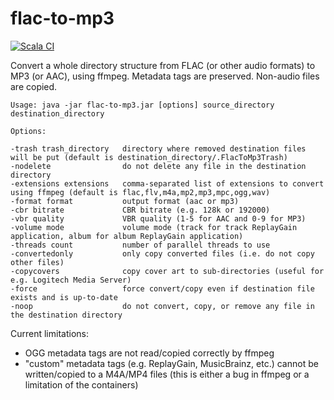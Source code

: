 # flac-to-mp3

[![Scala CI](https://github.com/obruchez/flac-to-mp3/actions/workflows/scala.yml/badge.svg)](https://github.com/obruchez/flac-to-mp3/actions/workflows/scala.yml)

Convert a whole directory structure from FLAC (or other audio formats) to MP3 (or AAC), using ffmpeg. Metadata tags are preserved. Non-audio files are copied.

```
Usage: java -jar flac-to-mp3.jar [options] source_directory destination_directory

Options:

-trash trash_directory   directory where removed destination files will be put (default is destination_directory/.FlacToMp3Trash)
-nodelete                do not delete any file in the destination directory
-extensions extensions   comma-separated list of extensions to convert using ffmpeg (default is flac,flv,m4a,mp2,mp3,mpc,ogg,wav)
-format format           output format (aac or mp3)
-cbr bitrate             CBR bitrate (e.g. 128k or 192000)
-vbr quality             VBR quality (1-5 for AAC and 0-9 for MP3)
-volume mode             volume mode (track for track ReplayGain application, album for album ReplayGain application)
-threads count           number of parallel threads to use
-convertedonly           only copy converted files (i.e. do not copy other files)
-copycovers              copy cover art to sub-directories (useful for e.g. Logitech Media Server)
-force                   force convert/copy even if destination file exists and is up-to-date
-noop                    do not convert, copy, or remove any file in the destination directory
```

Current limitations:

* OGG metadata tags are not read/copied correctly by ffmpeg
* "custom" metadata tags (e.g. ReplayGain, MusicBrainz, etc.) cannot be written/copied to a M4A/MP4 files (this is either a bug in ffmpeg or a limitation of the containers)
